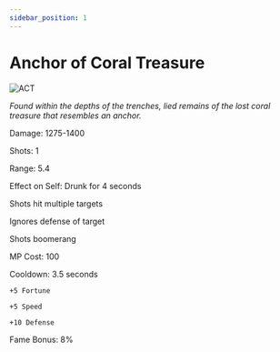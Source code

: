 ```yaml
---
sidebar_position: 1
---
```


# Anchor of Coral Treasure

![ACT](https://vwiki.valorserver.com/api/item/picture/anchor%20of%20coral%20treasure)

<i>Found within the depths of the trenches, lied remains of the lost coral treasure that resembles an anchor.</i>

Damage: 1275-1400

Shots: 1

Range: 5.4

Effect on Self: Drunk for 4 seconds

Shots hit multiple targets

Ignores defense of target

Shots boomerang

MP Cost: 100

Cooldown: 3.5 seconds

    +5 Fortune
    
    +5 Speed
    
    +10 Defense

Fame Bonus: 8%

